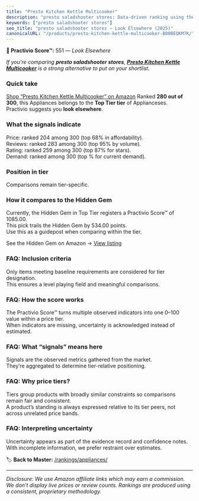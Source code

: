 ```yaml
---
title: "Presto Kitchen Kettle Multicooker"
description: "presto saladshooter stores: Data-driven ranking using the Practivio Score™. Positioned by quality, value, demand, findability, momentum."
keywords: ["presto saladshooter stores"]
seo_title: "presto saladshooter stores — Look Elsewhere (2025)"
canonicalURL: "/products/presto-kitchen-kettle-multicooker-B00BEQKM7K/"
---
```


**🚫 Practivio Score™:** 551 — _Look Elsewhere_


*If you're comparing **presto saladshooter stores**, **[Presto Kitchen Kettle Multicooker](https://www.amazon.com/dp/B00BEQKM7K?tag=practivio-20)** is a strong alternative to put on your shortlist.*
### Quick take
[Shop “Presto Kitchen Kettle Multicooker” on Amazon](https://www.amazon.com/dp/B00BEQKM7K?tag=practivio-20)
Ranked **280 out of 300**, this Appliances belongs to the **Top Tier tier** of Applianceses.  
Practivio suggests you **look elsewhere**.

### What the signals indicate
Price: ranked 204 among 300 (top 68% in affordability).  
Reviews: ranked 283 among 300 (top 95% by volume).  
Rating: ranked 259 among 300 (top 87% for stars).  
Demand: ranked  among 300 (top % for current demand).

### Position in tier
Comparisons remain tier-specific.

### How it compares to the Hidden Gem
Currently, the Hidden Gem in Top Tier registers a Practivio Score™ of 1085.00.  
This pick trails the Hidden Gem by 534.00 points.  
Use this as a guidepost when comparing within the tier.  

See the Hidden Gem on Amazon → [View listing](https://www.amazon.com/dp/B00939I7EK?tag=practivio-20)

### FAQ: Inclusion criteria
Only items meeting baseline requirements are considered for tier designation.  
This ensures a level playing field and meaningful comparisons.

### FAQ: How the score works
The Practivio Score™ turns multiple observed indicators into one 0–100 value within a price tier.  
When indicators are missing, uncertainty is acknowledged instead of estimated.

### FAQ: What “signals” means here
Signals are the observed metrics gathered from the market.  
They’re aggregated to determine tier-relative positioning.

### FAQ: Why price tiers?
Tiers group products with broadly similar constraints so comparisons remain fair and consistent.  
A product’s standing is always expressed relative to its tier peers, not across unrelated price bands.

### FAQ: Interpreting uncertainty
Uncertainty appears as part of the evidence record and confidence notes.  
With incomplete information, we prefer restraint over estimates.


🏷️ **Back to Master:** [/rankings/appliances/](/rankings/appliances/)

---
_Disclosure: We use Amazon affiliate links which may earn a commission. We don’t display live prices or review counts. Rankings are produced using a consistent, proprietary methodology._
